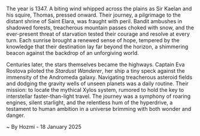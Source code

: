 
The year is 1347.  A biting wind whipped across the plains as Sir Kaelan and his squire, Thomas, pressed onward. Their journey, a pilgrimage to the distant shrine of Saint Elara, was fraught with peril.  Bandit ambushes in shadowed forests, treacherous mountain passes choked with snow, and the ever-present threat of starvation tested their courage and resolve at every turn.  Each sunrise brought a renewed sense of hope, tempered by the knowledge that their destination lay far beyond the horizon, a shimmering beacon against the backdrop of an unforgiving world.

Centuries later, the stars themselves became the highways.  Captain Eva Rostova piloted the *Stardust Wanderer*, her ship a tiny speck against the immensity of the Andromeda galaxy.  Navigating treacherous asteroid fields and dodging the gravity wells of unseen planets was a daily routine.  Their mission: to locate the mythical Xylos system, rumored to hold the key to interstellar faster-than-light travel.  The journey was a symphony of roaring engines, silent starlight, and the relentless hum of the hyperdrive, a testament to human ambition in a universe brimming with both wonder and danger.

~ By Hozmi - 18 January 2025
